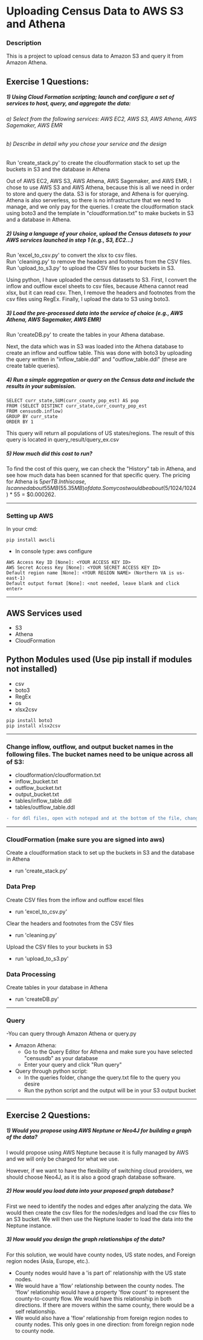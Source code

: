 # Uploading Census Data to AWS S3 and Athena

### Description
This is a project to upload census data to Amazon S3 and query it from Amazon Athena.   

## Exercise 1 Questions:


##### 1) Using Cloud Formation scripting; launch and configure a set of services to host, query, and aggregate the data:
######  a) Select from the following services: AWS EC2, AWS S3, AWS Athena, AWS Sagemaker, AWS EMR
######  b) Describe in detail why you chose your service and the design
Run 'create_stack.py' to create the cloudformation stack to set up the buckets in S3 and the database in Athena

Out of AWS EC2, AWS S3, AWS Athena, AWS Sagemaker, and AWS EMR, I chose to use AWS S3 and AWS Athena, because this is all we need in order to store and query the data. S3 is for storage, and Athena is for querying. Athena is also serverless, so there is no infrastructure that we need to manage, and we only pay for the queries. I create the cloudformation stack using boto3 and the template in "cloudformation.txt" to make buckets in S3 and a database in Athena.  


##### 2) Using a language of your choice, upload the Census datasets to your AWS services launched in step 1 (e.g., S3, EC2...)
Run 'excel_to_csv.py' to convert the xlsx to csv files.  
Run 'cleaning.py' to remove the headers and footnotes from the CSV files.  
Run 'upload_to_s3.py' to upload the CSV files to your buckets in S3.


Using python, I have uploaded the census datasets to S3. First, I convert the inflow and outflow excel sheets to csv files, because Athena cannot read xlsx, but it can read csv. Then, I remove the headers and footnotes from the csv files using RegEx. Finally, I upload the data to S3 using boto3.  
##### 3) Load the pre-processed data into the service of choice (e.g., AWS Athena, AWS Sagemaker, AWS EMR)
Run 'createDB.py' to create the tables in your Athena database.

Next, the data which was in S3 was loaded into the Athena database to create an inflow and outflow table. This was done with boto3 by uploading the query written in "inflow_table.ddl" and "outflow_table.ddl" (these are create table queries).
##### 4) Run a simple aggregation or query on the Census data and include the results in your submission.
```
SELECT curr_state,SUM(curr_county_pop_est) AS pop
FROM (SELECT DISTINCT curr_state,curr_county_pop_est
FROM censusdb.inflow)
GROUP BY curr_state
ORDER BY 1
```
This query will return all populations of US states/regions. The result of this query is located in query_result/query_ex.csv


##### 5) How much did this cost to run?
To find the cost of this query, we can check the "History" tab in Athena, and see how much data has been scanned for that specific query. The pricing for Athena is $5 per TB. In this case, I scanned about 55 MB (55.35 MB) of data. So my cost would be about ($5/1024/1024) * 55 = $0.000262.

---



### Setting up AWS
In your cmd:
```
pip install awscli
```
* In console  type: aws configure  
```
AWS Access Key ID [None]: <YOUR ACCESS KEY ID>
AWS Secret Access Key [None]: <YOUR SECRET ACCESS KEY ID>
Default region name [None]: <YOUR REGION NAME> (Northern VA is us-east-1)
Default output format [None]: <not needed, leave blank and click enter>
```
---
AWS Services used
---
  * S3
  * Athena
  * CloudFormation  


   Python Modules used (Use pip install if modules not installed)
---
  * csv
  * boto3
  * RegEx
  * os
  * xlsx2csv
  ```
  pip install boto3
  pip install xlsx2csv
  ```
---

### Change inflow, outflow, and output bucket names in the following files. The bucket names need to be unique across all of S3:

  - cloudformation/cloudformation.txt
  - inflow_bucket.txt
  - outflow_bucket.txt
  - output_bucket.txt
  - tables/inflow_table.ddl
  - tables/outflow_table.ddl

  ```diff
  - for ddl files, open with notepad and at the bottom of the file, change LOCATION 's3://census-inflow-data/' to LOCATION 's3://<YOUR_BUCKET_NAME>/'
  ```

---
### CloudFormation (make sure you are signed into aws)
Create a cloudformation stack to set up the buckets in S3 and the database in Athena
  - run 'create_stack.py'

### Data Prep
Create CSV files from the inflow and outflow excel files
  - run 'excel_to_csv.py'   

Clear the headers and footnotes from the CSV files
  - run 'cleaning.py'

Upload the CSV files to your buckets in S3
  - run 'upload_to_s3.py'


### Data Processing
Create tables in your database in Athena
  - run 'createDB.py'
---
### Query

  -You can query through Amazon Athena or query.py

  - Amazon Athena:
    - Go to the Query Editor for Athena and make sure you have selected "censusdb" as your database
    - Enter your query and click "Run query"
  - Query through python script:
    - In the queries folder, change the query.txt file to the query you desire
    - Run the python script and the output will be in your S3 output bucket

---
## Exercise 2 Questions:

##### 1) Would you propose using AWS Neptune or Neo4J for building a graph of the data?

I would propose using AWS Neptune because it is fully managed by AWS and we will only be charged for what we use.

However, if we want to have the flexibility of switching cloud providers, we should choose Neo4J, as it is also a good graph database software.

##### 2) How would you load data into your proposed graph database?

First we need to identify the nodes and edges after analyzing the data. We would then create the csv files for the nodes/edges and load the csv files to an S3 bucket. We will then use the Neptune loader to load the data into the Neptune instance.  



##### 3) How would you design the graph relationships of the data?

For this solution, we would have county nodes, US state nodes, and Foreign region nodes (Asia, Europe, etc.).
- County nodes would have a 'is part of' relationship with the US state nodes.
- We would have a 'flow' relationship between the county nodes. The 'flow' relationship would have a property 'flow count' to represent the county-to-county flow. We would have this relationship in both directions. If there are movers within the same county, there would be a self relationship.
- We would also have a 'flow' relationship from foreign region nodes to county nodes. This only goes in one direction: from foreign region node to county node.
